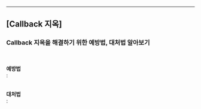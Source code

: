 ***
## **[Callback 지옥]**
### **Callback 지옥을 해결하기 위한 예방법, 대처법 알아보기**
<br>

**예방법** <br>
: 
<br><br>

**대처법** <br>
: 